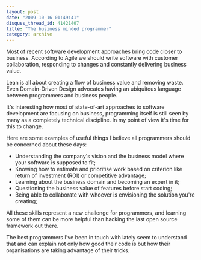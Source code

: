```yaml
---
layout: post
date: "2009-10-16 01:49:41"
disquss_thread_id: 41421407
title: "The business minded programmer"
category: archive
---
```

Most of recent software development approaches bring code closer to business. According to Agile we should write software with customer collaboration, responding to changes and constantly delivering business value.

Lean is all about creating a flow of business value and removing waste. Even Domain-Driven Design advocates having an ubiquitous language between programmers and business people.

It's interesting how most of state-of-art approaches to software development are focusing on business, programming itself is still seen by many as a completely technical discipline. In my point of view it's time for this to change.

Here are some examples of useful things I believe all programmers should be concerned about these days:

* Understanding the company's vision and the business model where your software is supposed to fit;
* Knowing how to estimate and prioritise work based on criterion like return of investment (ROI) or competitive advantage;
* Learning about the business domain and becoming an expert in it;
* Questioning the business value of features before start coding;
* Being able to collaborate with whoever is envisioning the solution you're creating;

All these skills represent a new challenge for programmers, and learning some of them can be more helpful than hacking the last open source framework out there.

The best programmers I've been in touch with lately seem to understand that and can explain not only how good their code is but how their organisations are taking advantage of their tricks.
